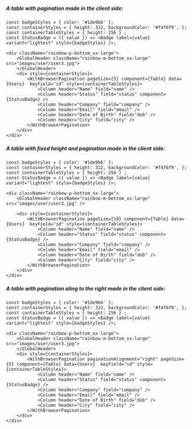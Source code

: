 ##### A table with pagination made in the client side:

    const badgeStyles = { color: '#1de9b6' };
    const containerStyles = { height: 312, backgroundColor: '#f4f6f9', };
    const containerTableStyles = { height: 256 } ;
    const StatusBadge = ({ value }) => <Badge label={value} variant="lightest" style={badgeStyles} />;

    <div className="rainbow-p-bottom_xx-large">
        <GlobalHeader className="rainbow-m-bottom_xx-large" src="images/user/user3.jpg">
        </GlobalHeader>
        <div style={containerStyles}>
            <WithBrowserPagination pageSize={5} component={Table} data={Users}  keyField="id" style={containerTableStyles}>
                <Column header="Name" field="name" />
                <Column header="Status" field="status" component={StatusBadge} />
                <Column header="Company" field="company" />
                <Column header="Email" field="email" />
                <Column header="Date of Birth" field="dob" />
                <Column header="City" field="city" />
            </WithBrowserPagination>
        </div>
    </div>

##### A table with fixed height and pagination made in the client side:

    const badgeStyles = { color: '#1de9b6' };
    const containerStyles = { height: 312, backgroundColor: '#f4f6f9', };
    const containerTableStyles = { height: 256 } ;
    const StatusBadge = ({ value }) => <Badge label={value} variant="lightest" style={badgeStyles} />;

    <div className="rainbow-p-bottom_xx-large">
        <GlobalHeader className="rainbow-m-bottom_xx-large" src="images/user/user3.jpg" />

        <div style={containerStyles}>
            <WithBrowserPagination pageSize={10} component={Table} data={Users}  keyField="id" style={containerTableStyles}>
                <Column header="Name" field="name" />
                <Column header="Status" field="status" component={StatusBadge} />
                <Column header="Company" field="company" />
                <Column header="Email" field="email" />
                <Column header="Date of Birth" field="dob" />
                <Column header="City" field="city" />
            </WithBrowserPagination>
        </div>
    </div>

##### A table with pagination aling to the right made in the client side:

    const badgeStyles = { color: '#1de9b6' };
    const containerStyles = { height: 312, backgroundColor: '#f4f6f9', };
    const containerTableStyles = { height: 256 } ;
    const StatusBadge = ({ value }) => <Badge label={value} variant="lightest" style={badgeStyles} />;

    <div className="rainbow-p-bottom_xx-large">
        <GlobalHeader className="rainbow-m-bottom_xx-large" src="images/user/user3.jpg">
        </GlobalHeader>
        <div style={containerStyles}>
            <WithBrowserPagination paginationAlignment="right" pageSize={5} component={Table} data={Users}  keyField="id" style={containerTableStyles}>
                <Column header="Name" field="name" />
                <Column header="Status" field="status" component={StatusBadge} />
                <Column header="Company" field="company" />
                <Column header="Email" field="email" />
                <Column header="Date of Birth" field="dob" />
                <Column header="City" field="city" />
            </WithBrowserPagination>
        </div>
    </div>
